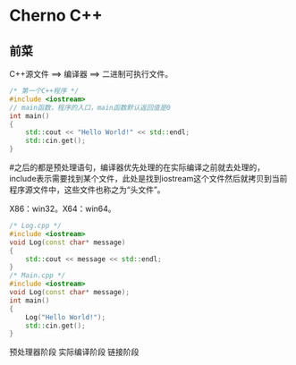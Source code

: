 # Cherno   C++

## 前菜

C++源文件  ==>  编译器  ==>  二进制可执行文件。

```c++
/* 第一个C++程序 */
#include <iostream>   
// main函数，程序的入口，main函数默认返回值是0
int main()
{
	std::cout << "Hello World!" << std::endl;
	std::cin.get();
}
```

#之后的都是预处理语句，编译器优先处理的在实际编译之前就去处理的，include表示需要找到某个文件，此处是找到iostream这个文件然后就拷贝到当前程序源文件中，这些文件也称之为“头文件”。

X86：win32。X64：win64。

```c++
/* Log.cpp */
#include <iostream>
void Log(const char* message)
{
	std::cout << message << std::endl;
}
/* Main.cpp */
#include <iostream>
void Log(const char* message);
int main()
{
	Log("Hello World!");
	std::cin.get();
}
```



预处理器阶段   实际编译阶段  链接阶段  






